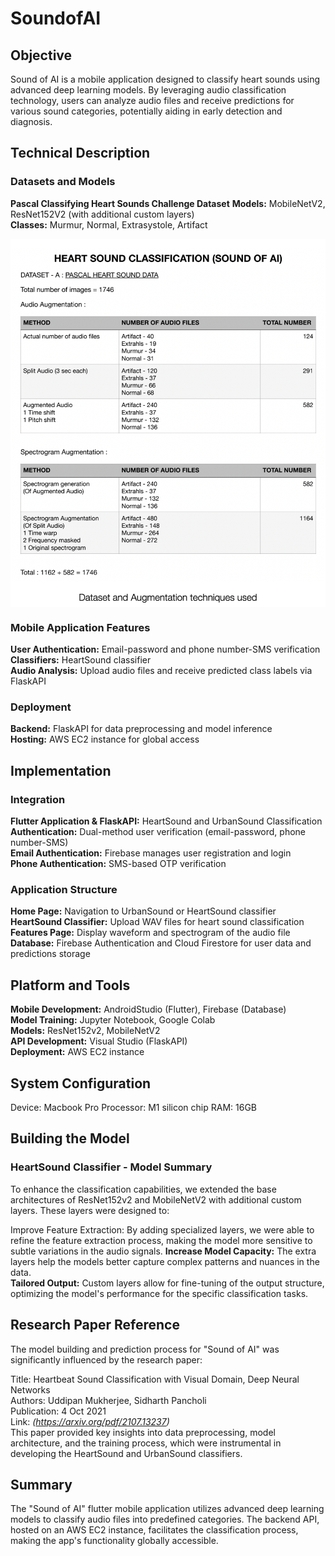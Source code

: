 # SoundofAI
## Objective
Sound of AI is a mobile application designed to classify heart sounds using advanced deep learning models. By leveraging audio classification technology, users can analyze audio files and receive predictions for various sound categories, potentially aiding in early detection and diagnosis.

## __Technical Description__
### Datasets and Models
__Pascal Classifying Heart Sounds Challenge Dataset__
__Models:__ MobileNetV2, ResNet152V2 (with additional custom layers)      
__Classes:__ Murmur, Normal, Extrasystole, Artifact


<img align="center" src="https://github.com/harshithreddyms17/soundofAI/blob/main/Datasets/Dataset_A/soundofAIdata.png" width="600">


### __Mobile Application Features__
__User Authentication:__ Email-password and phone number-SMS verification    
__Classifiers:__ HeartSound classifier    
__Audio Analysis:__ Upload audio files and receive predicted class labels via FlaskAPI
### __Deployment__    
__Backend:__ FlaskAPI for data preprocessing and model inference    
__Hosting:__ AWS EC2 instance for global access

## Implementation
### Integration
__Flutter Application & FlaskAPI:__ HeartSound and UrbanSound Classification    
__Authentication:__ Dual-method user verification (email-password, phone number-SMS)    
__Email Authentication:__ Firebase manages user registration and login      
__Phone Authentication:__ SMS-based OTP verification
### Application Structure
__Home Page:__ Navigation to UrbanSound or HeartSound classifier      
__HeartSound Classifier:__ Upload WAV files for heart sound classification      
__Features Page:__ Display waveform and spectrogram of the audio file     
__Database:__ Firebase Authentication and Cloud Firestore for user data and predictions storage

## Platform and Tools
__Mobile Development:__ AndroidStudio (Flutter), Firebase (Database)        
__Model Training:__ Jupyter Notebook, Google Colab     
__Models:__ ResNet152v2, MobileNetV2     
__API Development:__ Visual Studio (FlaskAPI)    
__Deployment:__ AWS EC2 instance
## System Configuration
Device: Macbook Pro
Processor: M1 silicon chip
RAM: 16GB

## Building the Model
### HeartSound Classifier - Model Summary
To enhance the classification capabilities, we extended the base architectures of ResNet152v2 and MobileNetV2 with additional custom layers. These layers were designed to:

Improve Feature Extraction: By adding specialized layers, we were able to refine the feature extraction process, making the model more sensitive to subtle variations in the audio signals.
__Increase Model Capacity:__ The extra layers help the models better capture complex patterns and nuances in the data.     
__Tailored Output:__ Custom layers allow for fine-tuning of the output structure, optimizing the model's performance for the specific classification tasks.


## Research Paper Reference
The model building and prediction process for "Sound of AI" was significantly influenced by the research paper:

Title: Heartbeat Sound Classification with Visual Domain, Deep Neural Networks       
Authors: Uddipan Mukherjee, Sidharth Pancholi        
Publication: 4 Oct 2021       
Link: _(https://arxiv.org/pdf/2107.13237)_        
This paper provided key insights into data preprocessing, model architecture, and the training process, which were instrumental in developing the HeartSound and UrbanSound classifiers.

## Summary
The "Sound of AI" flutter mobile application utilizes advanced deep learning models to classify audio files into predefined categories. The backend API, hosted on an AWS EC2 instance, facilitates the classification process, making the app's functionality globally accessible.
